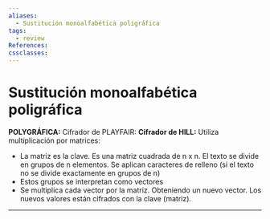 ```yaml
---
aliases:
  - Sustitución monoalfabética poligráfica
tags:
  - review
References: 
cssclasses:
---
```

# Sustitución monoalfabética poligráfica

**POLYGRÁFICA:**
 Cifrador de PLAYFAIR:
 **Cifrador de HILL:**
Utiliza multiplicación por matrices: 
+ La matriz es la clave. Es una matriz cuadrada de n x n. El texto se divide en grupos de n elementos. Se aplican caracteres de relleno (si el texto no se divide exactamente en grupos de n)
+ Estos grupos se interpretan como vectores
+ Se multiplica cada vector por la matriz. Obteniendo un nuevo vector. Los nuevos valores están cifrados con la clave (matriz).
***